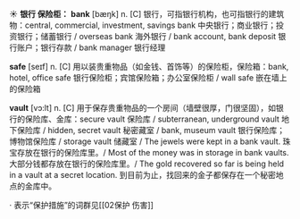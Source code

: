 ☀ <span class="category">**银行 保险柜：**</span>
<span class="vocabulary">**bank**</span> [bæŋk] 
<span class="definition">n. [C] 银行，可指银行机构，也可指银行的建筑物：</span>central, commercial, investment, savings bank 中央银行；商业银行；投资银行；储蓄银行 / overseas bank 海外银行 / bank account, bank deposit 银行账户；银行存款 / bank manager 银行经理

<span class="vocabulary">**safe**</span> [seɪf] 
<span class="definition">n. [C] 用以装贵重物品（如金钱、首饰等）的保险柜，保险箱：</span>bank, hotel, office safe 银行保险柜；宾馆保险箱；办公室保险柜 / wall safe 嵌在墙上的保险箱 
           
<span class="vocabulary">**vault**</span> [vɔ:lt]
<span class="definition">n. [C] 用于保存贵重物品的一个房间（墙壁很厚，门很坚固），如银行的保险库、金库：</span>secure vault 保险库 / subterranean, underground vault 地下保险库 / hidden, secret vault 秘密藏室 / bank, museum vault 银行保险库；博物馆保险库 / storage vault 储藏室 / The jewels were kept in a bank vault. 珠宝存放在银行的保险库里。/ Most of the money was in storage in bank vaults. 大部分钱都存放在银行的保险库里。/ The gold recovered so far is being held in a vault at a secret location. 到目前为止，找回来的金子都保存在一个秘密地点的金库中。

· 表示“保护措施”的词群见[[02保护 伤害]]

